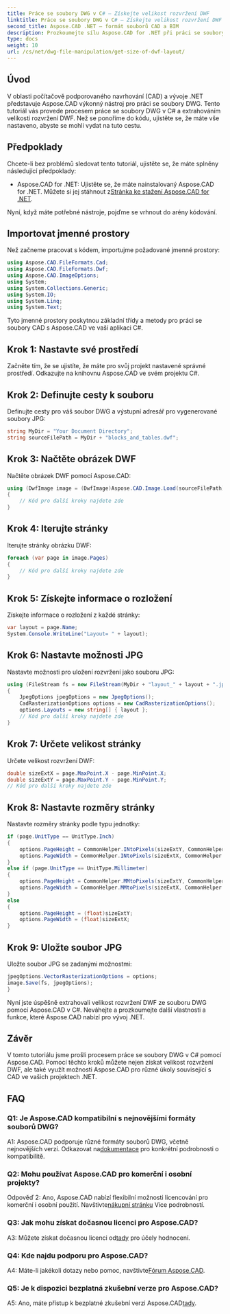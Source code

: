 ```yaml
---
title: Práce se soubory DWG v C# – Získejte velikost rozvržení DWF
linktitle: Práce se soubory DWG v C# – Získejte velikost rozvržení DWF
second_title: Aspose.CAD .NET – formát souborů CAD a BIM
description: Prozkoumejte sílu Aspose.CAD for .NET při práci se soubory DWG. Naučte se bez námahy extrahovat velikosti rozvržení DWF pomocí C#.
type: docs
weight: 10
url: /cs/net/dwg-file-manipulation/get-size-of-dwf-layout/
---
```

## Úvod

V oblasti počítačově podporovaného navrhování (CAD) a vývoje .NET představuje Aspose.CAD výkonný nástroj pro práci se soubory DWG. Tento tutoriál vás provede procesem práce se soubory DWG v C# a extrahováním velikosti rozvržení DWF. Než se ponoříme do kódu, ujistěte se, že máte vše nastaveno, abyste se mohli vydat na tuto cestu.

## Předpoklady

Chcete-li bez problémů sledovat tento tutoriál, ujistěte se, že máte splněny následující předpoklady:

-  Aspose.CAD for .NET: Ujistěte se, že máte nainstalovaný Aspose.CAD for .NET. Můžete si jej stáhnout z[Stránka ke stažení Aspose.CAD for .NET](https://releases.aspose.com/cad/net/).

Nyní, když máte potřebné nástroje, pojďme se vrhnout do arény kódování.

## Importovat jmenné prostory

Než začneme pracovat s kódem, importujme požadované jmenné prostory:

```csharp
using Aspose.CAD.FileFormats.Cad;
using Aspose.CAD.FileFormats.Dwf;
using Aspose.CAD.ImageOptions;
using System;
using System.Collections.Generic;
using System.IO;
using System.Linq;
using System.Text;
```

Tyto jmenné prostory poskytnou základní třídy a metody pro práci se soubory CAD s Aspose.CAD ve vaší aplikaci C#.

## Krok 1: Nastavte své prostředí

Začněte tím, že se ujistíte, že máte pro svůj projekt nastavené správné prostředí. Odkazujte na knihovnu Aspose.CAD ve svém projektu C#.

## Krok 2: Definujte cesty k souboru

Definujte cesty pro váš soubor DWG a výstupní adresář pro vygenerované soubory JPG:

```csharp
string MyDir = "Your Document Directory";
string sourceFilePath = MyDir + "blocks_and_tables.dwf";
```

## Krok 3: Načtěte obrázek DWF

Načtěte obrázek DWF pomocí Aspose.CAD:

```csharp
using (DwfImage image = (DwfImage)Aspose.CAD.Image.Load(sourceFilePath))
{
    // Kód pro další kroky najdete zde
}
```

## Krok 4: Iterujte stránky

Iterujte stránky obrázku DWF:

```csharp
foreach (var page in image.Pages)
{
    // Kód pro další kroky najdete zde
}
```

## Krok 5: Získejte informace o rozložení

Získejte informace o rozložení z každé stránky:

```csharp
var layout = page.Name;
System.Console.WriteLine("Layout= " + layout);
```

## Krok 6: Nastavte možnosti JPG

Nastavte možnosti pro uložení rozvržení jako souboru JPG:

```csharp
using (FileStream fs = new FileStream(MyDir + "layout_" + layout + ".jpg", FileMode.Create))
{
    JpegOptions jpegOptions = new JpegOptions();
    CadRasterizationOptions options = new CadRasterizationOptions();
    options.Layouts = new string[] { layout };
    // Kód pro další kroky najdete zde
}
```

## Krok 7: Určete velikost stránky

Určete velikost rozvržení DWF:

```csharp
double sizeExtX = page.MaxPoint.X - page.MinPoint.X;
double sizeExtY = page.MaxPoint.Y - page.MinPoint.Y;
// Kód pro další kroky najdete zde
```

## Krok 8: Nastavte rozměry stránky

Nastavte rozměry stránky podle typu jednotky:

```csharp
if (page.UnitType == UnitType.Inch)
{
    options.PageHeight = CommonHelper.INtoPixels(sizeExtY, CommonHelper.DPI);
    options.PageWidth = CommonHelper.INtoPixels(sizeExtX, CommonHelper.DPI);
}
else if (page.UnitType == UnitType.Millimeter)
{
    options.PageHeight = CommonHelper.MMtoPixels(sizeExtY, CommonHelper.DPI);
    options.PageWidth = CommonHelper.MMtoPixels(sizeExtX, CommonHelper.DPI);
}
else
{
    options.PageHeight = (float)sizeExtY;
    options.PageWidth = (float)sizeExtX;
}
```

## Krok 9: Uložte soubor JPG

Uložte soubor JPG se zadanými možnostmi:

```csharp
jpegOptions.VectorRasterizationOptions = options;
image.Save(fs, jpegOptions);
}
```

Nyní jste úspěšně extrahovali velikost rozvržení DWF ze souboru DWG pomocí Aspose.CAD v C#. Neváhejte a prozkoumejte další vlastnosti a funkce, které Aspose.CAD nabízí pro vývoj .NET.

## Závěr

V tomto tutoriálu jsme prošli procesem práce se soubory DWG v C# pomocí Aspose.CAD. Pomocí těchto kroků můžete nejen získat velikost rozvržení DWF, ale také využít možnosti Aspose.CAD pro různé úkoly související s CAD ve vašich projektech .NET.

## FAQ

### Q1: Je Aspose.CAD kompatibilní s nejnovějšími formáty souborů DWG?

 A1: Aspose.CAD podporuje různé formáty souborů DWG, včetně nejnovějších verzí. Odkazovat na[dokumentace](https://reference.aspose.com/cad/net/) pro konkrétní podrobnosti o kompatibilitě.

### Q2: Mohu používat Aspose.CAD pro komerční i osobní projekty?

 Odpověď 2: Ano, Aspose.CAD nabízí flexibilní možnosti licencování pro komerční i osobní použití. Navštivte[nákupní stránku](https://purchase.aspose.com/buy) Více podrobností.

### Q3: Jak mohu získat dočasnou licenci pro Aspose.CAD?

 A3: Můžete získat dočasnou licenci od[tady](https://purchase.aspose.com/temporary-license/) pro účely hodnocení.

### Q4: Kde najdu podporu pro Aspose.CAD?

A4: Máte-li jakékoli dotazy nebo pomoc, navštivte[Fórum Aspose.CAD](https://forum.aspose.com/c/cad/19).

### Q5: Je k dispozici bezplatná zkušební verze pro Aspose.CAD?

 A5: Ano, máte přístup k bezplatné zkušební verzi Aspose.CAD[tady](https://releases.aspose.com/).